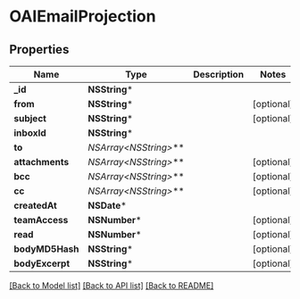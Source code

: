# OAIEmailProjection

## Properties
Name | Type | Description | Notes
------------ | ------------- | ------------- | -------------
**_id** | **NSString*** |  | 
**from** | **NSString*** |  | [optional] 
**subject** | **NSString*** |  | [optional] 
**inboxId** | **NSString*** |  | 
**to** | **NSArray&lt;NSString*&gt;*** |  | 
**attachments** | **NSArray&lt;NSString*&gt;*** |  | [optional] 
**bcc** | **NSArray&lt;NSString*&gt;*** |  | [optional] 
**cc** | **NSArray&lt;NSString*&gt;*** |  | [optional] 
**createdAt** | **NSDate*** |  | 
**teamAccess** | **NSNumber*** |  | [optional] 
**read** | **NSNumber*** |  | [optional] 
**bodyMD5Hash** | **NSString*** |  | [optional] 
**bodyExcerpt** | **NSString*** |  | [optional] 

[[Back to Model list]](../README#documentation-for-models) [[Back to API list]](../README#documentation-for-api-endpoints) [[Back to README]](../README)


